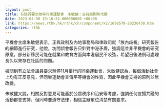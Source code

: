```yaml
---
layout: post
title: 有議員要求煞停同樂運動會　朱敏健：支持原則無改變
date: 2023-04-30 19:16:52.000000000 +08:00
link: https://news.rthk.hk/rthk/ch/component/k2/1698570-20230430.htm
categories: rthk
---
```


平機會主席朱敏健表示，正與政制及內地事務局和律政司就「族內歧視」研究報告的細節進行研究，他說，坊間誤會報告只針對中港矛盾，強調這並非平機會的研究原意，部分新移民可能在就業和教育方面與本港居民不咬弦，希望日後法例可處理長久以來存在社區的問題。

被問到有立法會議員要求煞停11月舉行的同樂運動會，朱敏健認為，每個活動社會上均有正反意見，但同樂運動會宣傳平等機會的性質，因此平機會支持的原則並無改變。

朱敏健又說，相關反對意見可能基於公眾秩序和治安等考慮，強調任何宣揚共融的活動都會支持，但同時要遵守法律，相信主辦單位清楚有關要求。
